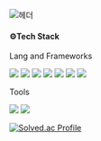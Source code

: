 ![헤더](https://capsule-render.vercel.app/api?type=waving&height=300&color=gradient&text=안녕하세요%20백엔드%20개발자%20민성훈입니다🙋‍♀️&fontSize=30)

#### ⚙️Tech Stack

 Lang and Frameworks

<img src="https://img.shields.io/badge/Java-0a88c7"> <img src="https://img.shields.io/badge/Intellij IDEA-000000?logo=Intellij IDEA">
<img src="https://img.shields.io/badge/Spring Boot-6DB33F?logo=Spring Boot&logoColor=white">
<img src="https://img.shields.io/badge/MySQL-4479A1?logo=MySQL&logoColor=white">
<img src="https://img.shields.io/badge/Redis-FF4438?logo=Redis&logoColor=white">
<img src="https://img.shields.io/badge/Docker-2496ED?logo=Docker&logoColor=white">
<img src="https://img.shields.io/badge/Linux-FCC624?logo=Linux&logoColor=white">

Tools

<img src="https://img.shields.io/badge/Git-F05032?logo=Git"> <img src="https://img.shields.io/badge/GitHub-181717?logo=GitHub">


[![Solved.ac Profile](http://mazassumnida.wtf/api/v2/generate_badge?boj=gortmtjdgns)](https://solved.ac/gortmtjdgns/)
